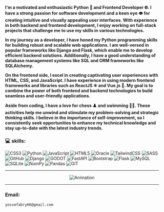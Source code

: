 
<h4> I'm a motivated and enthusiastic Python 🐍 and Frontend Developer 🌐. I have a strong passion for software development and a keen eye 👁️ for creating intuitive and visually appealing user interfaces. With experience in both backend and frontend development, I enjoy working on full-stack projects that challenge me to use my skills in various technologies.

In my journey as a developer, I have honed my Python programming skills for building robust and scalable web applications. I am well-versed in popular frameworks like Django and Flask, which enable me to develop efficient backend solutions. Additionally, I have a good understanding of database management systems like SQL and ORM frameworks like SQLAlchemy.

On the frontend side, I excel in creating captivating user experiences with HTML, CSS, and JavaScript. I have experience in using modern frontend frameworks and libraries such as ReactJS ⚛️ and Vue.js 🌅. My goal is to combine the power of both frontend and backend technologies to build seamless and user-friendly applications.

Aside from coding, I have a love for chess ♟️ and swimming 🏊‍♀️. These activities help me unwind and stimulate my problem-solving and strategic thinking skills. I believe in the importance of self-improvement, so I consistently seek opportunities to enhance my technical knowledge and stay up-to-date with the latest industry trends. </h4>


### 💻 skills:
![CSS3](https://img.shields.io/badge/css3-%231572B6.svg?style=for-the-badge&logo=css3&logoColor=white) ![Python](https://img.shields.io/badge/python-3670A0?style=for-the-badge&logo=python&logoColor=ffdd54) ![JavaScript](https://img.shields.io/badge/javascript-%23323330.svg?style=for-the-badge&logo=javascript&logoColor=%23F7DF1E) ![HTML5](https://img.shields.io/badge/html5-%23E34F26.svg?style=for-the-badge&logo=html5&logoColor=white) ![Oracle](https://img.shields.io/badge/Oracle-F80000?style=for-the-badge&logo=oracle&logoColor=white) ![TailwindCSS](https://img.shields.io/badge/tailwindcss-%2338B2AC.svg?style=for-the-badge&logo=tailwind-css&logoColor=white) ![SASS](https://img.shields.io/badge/SASS-hotpink.svg?style=for-the-badge&logo=SASS&logoColor=white) ![GitHub](https://img.shields.io/badge/GitHub-%23121011.svg?style=for-the-badge&logo=github&logoColor=white) ![Django](https://img.shields.io/badge/django-%23092E20.svg?style=for-the-badge&logo=django&logoColor=white) ![GODOT](https://img.shields.io/badge/godot-3582bb.svg?style=for-the-badge&logo=godot-engine&logoColor=white) ![FastAPI](https://img.shields.io/badge/FastAPI-005571?style=for-the-badge&logo=fastapi) ![Bootstrap](https://img.shields.io/badge/bootstrap-%23563D7C.svg?style=for-the-badge&logo=bootstrap&logoColor=white) ![Flask](https://img.shields.io/badge/flask-%23000.svg?style=for-the-badge&logo=flask&logoColor=white) ![MySQL](https://img.shields.io/badge/mysql-%2300f.svg?style=for-the-badge&logo=mysql&logoColor=white) ![SQLite](https://img.shields.io/badge/sqlite-%2307405e.svg?style=for-the-badge&logo=sqlite&logoColor=white) ![NumPy](https://img.shields.io/badge/numpy-%23013243.svg?style=for-the-badge&logo=numpy&logoColor=white) ![Pandas](https://img.shields.io/badge/pandas-%23150458.svg?style=for-the-badge&logo=pandas&logoColor=white) ![GIT](https://img.shields.io/badge/Git-fc6d26?style=for-the-badge&logo=git&logoColor=white)

---
<div  align="center">

<img src="https://frogonline.com.au/wp-content/uploads/2019/08/giphy.gif"  alt="Animation">
  
</div>

---
### Email: 
```
yossefabry66@gmail.com
```
